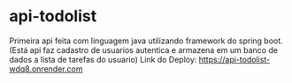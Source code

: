 # api-todolist
 Primeira api feita com linguagem java utilizando framework do spring boot.(Está api faz cadastro de usuarios autentica e armazena em um banco de dados a lista de tarefas do usuario)
Link do Deploy: https://api-todolist-wdq8.onrender.com

